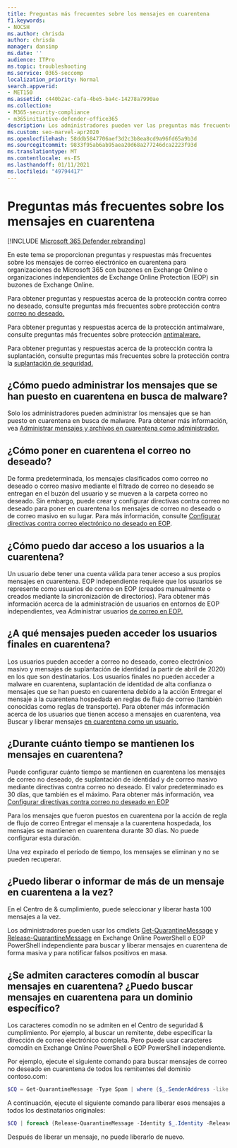 ```yaml
---
title: Preguntas más frecuentes sobre los mensajes en cuarentena
f1.keywords:
- NOCSH
ms.author: chrisda
author: chrisda
manager: dansimp
ms.date: ''
audience: ITPro
ms.topic: troubleshooting
ms.service: O365-seccomp
localization_priority: Normal
search.appverid:
- MET150
ms.assetid: c440b2ac-cafa-4be5-ba4c-14278a7990ae
ms.collection:
- M365-security-compliance
- m365initiative-defender-office365
description: Los administradores pueden ver las preguntas más frecuentes y las respuestas sobre los mensajes en cuarentena en Exchange Online Protection (EOP).
ms.custom: seo-marvel-apr2020
ms.openlocfilehash: 58ddb5847706aef3d2c3b8ea8cd9a96fd65a9b3d
ms.sourcegitcommit: 9833f95ab6ab95aea20d68a277246dca2223f93d
ms.translationtype: MT
ms.contentlocale: es-ES
ms.lasthandoff: 01/11/2021
ms.locfileid: "49794417"
---
```

# <a name="quarantined-messages-faq"></a>Preguntas más frecuentes sobre los mensajes en cuarentena

[!INCLUDE [Microsoft 365 Defender rebranding](../includes/microsoft-defender-for-office.md)]


En este tema se proporcionan preguntas y respuestas más frecuentes sobre los mensajes de correo electrónico en cuarentena para organizaciones de Microsoft 365 con buzones en Exchange Online o organizaciones independientes de Exchange Online Protection (EOP) sin buzones de Exchange Online.

Para obtener preguntas y respuestas acerca de la protección contra correo no deseado, consulte preguntas más frecuentes sobre protección contra [correo no deseado.](anti-spam-protection-faq.md)

Para obtener preguntas y respuestas acerca de la protección antimalware, consulte preguntas más frecuentes sobre protección [antimalware.](anti-malware-protection-faq-eop.md)

Para obtener preguntas y respuestas acerca de la protección contra la suplantación, consulte preguntas más frecuentes sobre la protección contra la [suplantación de seguridad.](anti-spoofing-protection-faq.md)

## <a name="how-do-i-manage-messages-that-were-quarantined-for-malware"></a>¿Cómo puedo administrar los mensajes que se han puesto en cuarentena en busca de malware?

Solo los administradores pueden administrar los mensajes que se han puesto en cuarentena en busca de malware. Para obtener más información, vea [Administrar mensajes y archivos en cuarentena como administrador.](manage-quarantined-messages-and-files.md)

## <a name="how-do-i-quarantine-spam"></a>¿Cómo poner en cuarentena el correo no deseado?

De forma predeterminada, los mensajes clasificados como correo no deseado o correo masivo mediante el filtrado de correo no deseado se entregan en el buzón del usuario y se mueven a la carpeta correo no deseado. Sin embargo, puede crear y configurar directivas contra correo no deseado para poner en cuarentena los mensajes de correo no deseado o de correo masivo en su lugar. Para más información, consulte [Configurar directivas contra correo electrónico no deseado en EOP](configure-your-spam-filter-policies.md).

## <a name="how-do-i-give-users-access-to-the-quarantine"></a>¿Cómo puedo dar acceso a los usuarios a la cuarentena?

Un usuario debe tener una cuenta válida para tener acceso a sus propios mensajes en cuarentena. EOP independiente requiere que los usuarios se represente como usuarios de correo en EOP (creados manualmente o creados mediante la sincronización de directorios). Para obtener más información acerca de la administración de usuarios en entornos de EOP independientes, vea Administrar usuarios [de correo en EOP.](manage-mail-users-in-eop.md)

## <a name="what-messages-can-end-users-access-in-quarantine"></a>¿A qué mensajes pueden acceder los usuarios finales en cuarentena?

Los usuarios pueden acceder a correo no deseado, correo electrónico masivo y mensajes de suplantación de identidad (a partir de abril de 2020) en los que son destinatarios. Los usuarios finales no pueden acceder a malware en cuarentena, suplantación de identidad de alta confianza o mensajes que se han puesto en cuarentena debido a la acción Entregar el mensaje a la cuarentena hospedada en reglas de flujo de correo (también conocidas como reglas de transporte).  Para obtener más información acerca de los usuarios que tienen acceso a mensajes en cuarentena, vea Buscar y liberar mensajes [en cuarentena como un usuario.](find-and-release-quarantined-messages-as-a-user.md)

## <a name="how-long-are-messages-kept-in-the-quarantine"></a>¿Durante cuánto tiempo se mantienen los mensajes en cuarentena?

Puede configurar cuánto tiempo se mantienen en cuarentena los mensajes de correo no deseado, de suplantación de identidad y de correo masivo mediante directivas contra correo no deseado. El valor predeterminado es 30 días, que también es el máximo. Para obtener más información, vea [Configurar directivas contra correo no deseado en EOP](configure-your-spam-filter-policies.md)

Para los mensajes que fueron puestos en cuarentena por la acción de regla de flujo de correo Entregar el mensaje a la cuarentena hospedada, los mensajes se mantienen en cuarentena durante 30 días. No puede configurar esta duración.

Una vez expirado el período de tiempo, los mensajes se eliminan y no se pueden recuperar.

## <a name="can-i-release-or-report-more-than-one-quarantined-message-at-a-time"></a>¿Puedo liberar o informar de más de un mensaje en cuarentena a la vez?

En el Centro de & cumplimiento, puede seleccionar y liberar hasta 100 mensajes a la vez.

Los administradores pueden usar los cmdlets [Get-QuarantineMessage](https://docs.microsoft.com/powershell/module/exchange/get-quarantinemessage) y [Release-QuarantineMessage](https://docs.microsoft.com/powershell/module/exchange/release-quarantinemessage) en Exchange Online PowerShell o EOP PowerShell independiente para buscar y liberar mensajes en cuarentena de forma masiva y para notificar falsos positivos en masa.

## <a name="are-wildcards-supported-when-searching-for-quarantined-messages-can-i-search-for-quarantined-messages-for-a-specific-domain"></a>¿Se admiten caracteres comodín al buscar mensajes en cuarentena? ¿Puedo buscar mensajes en cuarentena para un dominio específico?

Los caracteres comodín no se admiten en el Centro de seguridad & cumplimiento. Por ejemplo, al buscar un remitente, debe especificar la dirección de correo electrónico completa. Pero puede usar caracteres comodín en Exchange Online PowerShell o EOP PowerShell independiente.

Por ejemplo, ejecute el siguiente comando para buscar mensajes de correo no deseado en cuarentena de todos los remitentes del dominio contoso.com:

```powershell
$CQ = Get-QuarantineMessage -Type Spam | where {$_.SenderAddress -like "*@contoso.com"}
```

A continuación, ejecute el siguiente comando para liberar esos mensajes a todos los destinatarios originales:

```powershell
$CQ | foreach {Release-QuarantineMessage -Identity $_.Identity -ReleaseToAll}
```

Después de liberar un mensaje, no puede liberarlo de nuevo.
